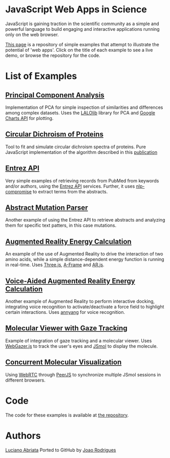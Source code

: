 # JavaScript Web Apps in Science

JavaScript is gaining traction in the scientific community as a simple and powerful language
to build engaging and interactive applications running only on the web browser. 

[This page](labriata.github.io/jsinscience) is a repository of simple examples that attempt to illustrate the potential of 'web apps'.
Click on the title of each example to see a live demo, or browse the repository for the code.

# List of Examples

## [Principal Component Analysis](pca/index.html)
Implementation of PCA for simple inspection of similarities and differences among complex datasets. Uses
the [LALOlib](http://mlweb.loria.fr/lalolab/lalolib.html) library for PCA and 
[Google Charts API](https://developers.google.com/chart/) for plotting.

## [Circular Dichroism of Proteins](circular-dichroism/index.html)
Tool to fit and simulate circular dichroism spectra of proteins. 
Pure JavaScript implementation of the algorithm described in this 
[publication](http://pubs.acs.org/doi/abs/10.1021/ed200060t)

## [Entrez API](entrez-api/index.html)
Very simple examples of retrieving records from PubMed from keywords and/or authors, using
the [Entrez API](https://www.ncbi.nlm.nih.gov/home/develop/api/) services. Further, it uses
[nlp-compromise](https://github.com/nlp-compromise/compromise) to extract terms from the abstracts.

## [Abstract Mutation Parser](mutation-parser/index.html)
Another example of using the Entrez API to retrieve abstracts and analyzing them for specific 
text patters, in this case mutations.

## [Augmented Reality Energy Calculation](arjs/index.html)
An example of the use of Augmented Reality to drive the interaction of two amino acids, while a simple
distance-dependent energy function is running in real-time. Uses [Three.js](https://threejs.org), 
[A-Frame](https://aframe.io) and [AR.js](https://github.com/jeromeetienne/AR.js/).

## [Voice-Aided Augmented Reality Energy Calculation](va-arjs/index.html)
Another example of Augmented Reality to perform interactive docking, integrating voice recognition to
activate/deactivate a force field to highlight certain interactions. Uses [annyang](https://www.talater.com/annyang/)
for voice recognition.

## [Molecular Viewer with Gaze Tracking](webgazer/index.html)
Example of integration of gaze tracking and a molecular viewer. Uses [WebGazer.js](http://webgazer.cs.brown.edu/) to
track the user's eyes and [JSmol](http://jmol.sourceforge.net) to display the molecule.

## [Concurrent Molecular Visualization](concurrent-molviz/index.html)
Using [WebRTC](https://webrtc.org) through [PeerJS](http://peerjs.com) to synchronize multiple JSmol sessions in 
different browsers.

# Code
The code for these examples is available at [the repository](http://github.com/labriata/jsinscience).

# Authors
[Luciano Abriata](https://github.com/labriata)
Ported to GitHub by [Joao Rodrigues](https://github.com/JoaoRodrigues)
